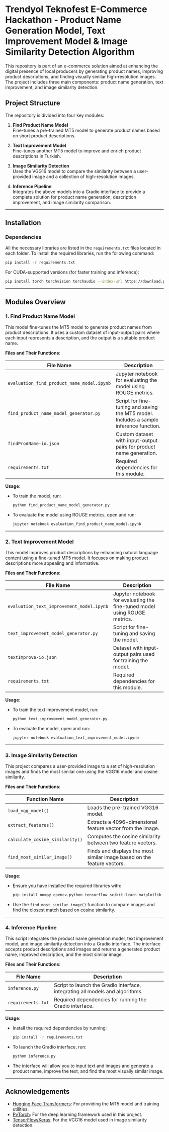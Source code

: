 # Trendyol Teknofest E-Commerce Hackathon - Product Name Generation Model, Text Improvement Model & Image Similarity Detection Algorithm

This repository is part of an e-commerce solution aimed at enhancing the digital presence of local producers by generating product names, improving product descriptions, and finding visually similar high-resolution images. The project includes three main components: product name generation, text improvement, and image similarity detection.

## Project Structure

The repository is divided into four key modules:

1. **Find Product Name Model**  
   Fine-tunes a pre-trained MT5 model to generate product names based on short product descriptions.
2. **Text Improvement Model**  
   Fine-tunes another MT5 model to improve and enrich product descriptions in Turkish.

3. **Image Similarity Detection**  
   Uses the VGG16 model to compare the similarity between a user-provided image and a collection of high-resolution images.

4. **Inference Pipeline**  
   Integrates the above models into a Gradio interface to provide a complete solution for product name generation, description improvement, and image similarity comparison.

---

## Installation

### Dependencies

All the necessary libraries are listed in the `requirements.txt` files located in each folder. To install the required libraries, run the following command:

```bash
pip install -r requirements.txt
```

For CUDA-supported versions (for faster training and inference):

```bash
pip install torch torchvision torchaudio --index-url https://download.pytorch.org/whl/cu124
```

---

## Modules Overview

### 1. Find Product Name Model

This model fine-tunes the MT5 model to generate product names from product descriptions. It uses a custom dataset of input-output pairs where each input represents a description, and the output is a suitable product name.

**Files and Their Functions**:

| File Name                                  | Description                                                                            |
| ------------------------------------------ | -------------------------------------------------------------------------------------- |
| `evaluation_find_product_name_model.ipynb` | Jupyter notebook for evaluating the model using ROUGE metrics.                         |
| `find_product_name_model_generator.py`     | Script for fine-tuning and saving the MT5 model. Includes a sample inference function. |
| `findProdName-io.json`                     | Custom dataset with input-output pairs for product name generation.                    |
| `requirements.txt`                         | Required dependencies for this module.                                                 |

**Usage**:

- To train the model, run:

  ```bash
  python find_product_name_model_generator.py
  ```

- To evaluate the model using ROUGE metrics, open and run:

  ```bash
  jupyter notebook evaluation_find_product_name_model.ipynb
  ```

---

### 2. Text Improvement Model

This model improves product descriptions by enhancing natural language content using a fine-tuned MT5 model. It focuses on making product descriptions more appealing and informative.

**Files and Their Functions**:

| File Name                                 | Description                                                               |
| ----------------------------------------- | ------------------------------------------------------------------------- |
| `evaluation_text_improvement_model.ipynb` | Jupyter notebook for evaluating the fine-tuned model using ROUGE metrics. |
| `text_improvement_model_generator.py`     | Script for fine-tuning and saving the model.                              |
| `textImprove-io.json`                     | Dataset with input-output pairs used for training the model.              |
| `requirements.txt`                        | Required dependencies for this module.                                    |

**Usage**:

- To train the text improvement model, run:

  ```bash
  python text_improvement_model_generator.py
  ```

- To evaluate the model, open and run:

  ```bash
  jupyter notebook evaluation_text_improvement_model.ipynb
  ```

---

### 3. Image Similarity Detection

This project compares a user-provided image to a set of high-resolution images and finds the most similar one using the VGG16 model and cosine similarity.

**Files and Their Functions**:

| Function Name                   | Description                                                             |
| ------------------------------- | ----------------------------------------------------------------------- |
| `load_vgg_model()`              | Loads the pre-trained VGG16 model.                                      |
| `extract_features()`            | Extracts a 4096-dimensional feature vector from the image.              |
| `calculate_cosine_similarity()` | Computes the cosine similarity between two feature vectors.             |
| `find_most_similar_image()`     | Finds and displays the most similar image based on the feature vectors. |

**Usage**:

- Ensure you have installed the required libraries with:

  ```bash
  pip install numpy opencv-python tensorflow scikit-learn matplotlib
  ```

- Use the `find_most_similar_image()` function to compare images and find the closest match based on cosine similarity.

---

### 4. Inference Pipeline

This script integrates the product name generation model, text improvement model, and image similarity detection into a Gradio interface. The interface accepts product descriptions and images and returns a generated product name, improved description, and the most similar image.

**Files and Their Functions**:

| File Name          | Description                                                                   |
| ------------------ | ----------------------------------------------------------------------------- |
| `inference.py`     | Script to launch the Gradio interface, integrating all models and algorithms. |
| `requirements.txt` | Required dependencies for running the Gradio interface.                       |

**Usage**:

- Install the required dependencies by running:

  ```bash
  pip install -r requirements.txt
  ```

- To launch the Gradio interface, run:

  ```bash
  python inference.py
  ```

- The interface will allow you to input text and images and generate a product name, improve the text, and find the most visually similar image.

---

## Acknowledgements

- [Hugging Face Transformers](https://huggingface.co/docs/transformers/index): For providing the MT5 model and training utilities.
- [PyTorch](https://pytorch.org/): For the deep learning framework used in this project.
- [TensorFlow/Keras](https://www.tensorflow.org/): For the VGG16 model used in image similarity detection.
